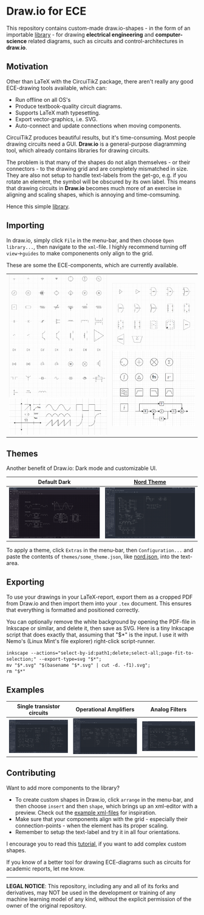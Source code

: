 # Draw.io for ECE
This repository contains custom-made draw.io-shapes - in the form of an importable [library](ECE.xml) - for drawing **electrical engineering** and **computer-science** related diagrams, such as circuits and control-architectures in **draw.io**.

## Motivation
Other than LaTeX with the CircuiTikZ package, there aren't really any good ECE-drawing tools available, which can:

- Run offline on all OS's
- Produce textbook-quality circuit diagrams.
- Supports LaTeX math typesetting.
- Export vector-graphics, i.e. SVG.
- Auto-connect and update connections when moving components.

CircuiTikZ produces beautiful results, but it's time-consuming. Most people drawing circuits need a GUI. **Draw.io** is a general-purpose diagramming tool, which already contains libraries for drawing circuits.

The problem is that many of the shapes do not align themselves - or their connectors - to the drawing grid and are completely mismatched in size. They are also not setup to handle text-labels from the get-go, e.g. if you rotate an element, the symbol will be obscured by its own label. This means that drawing circuits in **Draw.io** becomes much more of an exercise in aligning and scaling shapes, which is annoying and time-comsuming.

Hence this simple [library](ECE.xml).

## Importing
In draw.io, simply click `File` in the menu-bar, and then choose `Open library...`, then navigate to the `xml`-file. I highly recommend turning off `view`->`guides` to make componenents only align to the grid.

These are some the ECE-components, which are currently available.

| | |
|---|---|
| ![analog](meta/analog.png) ![graph](meta/graph.png) | ![digital](meta/digital.png) ![control](meta/control.png)|


## Themes
Another benefit of Draw.io: Dark mode and customizable UI.

| Default Dark | [Nord Theme](themes/nord.json) |
|---|---|
| ![screenshot](meta/dark_mode.png) | ![screenshot](meta/nord_mode.png) |

To apply a theme, click `Extras` in the menu-bar, then `Configuration...` and paste the contents of `themes/some_theme.json`, like [nord.json](themes/nord.json), into the text-area.

## Exporting
To use your drawings in your LaTeX-report, export them as a cropped PDF from Draw.io and then import them into your `.tex` document. This ensures that everything is formatted and positioned correctly.

You can optionally remove the white background by opening the PDF-file in Inkscape or similar, and delete it, then save as SVG. Here is a tiny Inkscape script that does exactly that, assuming that "$*" is the input. I use it with Nemo's (Linux Mint's file explorer) right-click script-runner.

```
inkscape --actions="select-by-id:path1;delete;select-all;page-fit-to-selection;" --export-type=svg "$*";
mv "$*.svg" "$(basename "$*.svg" | cut -d. -f1).svg";
rm "$*"
```

## Examples
| Single transistor circuits | Operational Amplifiers | Analog Filters |
|---|---|---|
| ![1](meta/examples/ex1.png) | ![1](meta/examples/ex2.png) |  ![3](meta/examples/ex3.png) |


## Contributing
Want to add more components to the library?
- To create custom shapes in Draw.io, click `arrange` in the menu-bar, and then choose `insert` and then `shape`, which brings up an xml-editor with a preview. Check out the [example xml-files](components/) for inspiration.
- Make sure that your components align with the grid - especially their connection-points - when the element has its proper scaling.
- Remember to setup the text-label and try it in all four orientations.

I encourage you to read this [tutorial](https://www.drawio.com/doc/faq/shape-complex-create-edit), if you want to add complex custom shapes.

If you know of a better tool for drawing ECE-diagrams such as circuits for academic reports, let me know.

---
**LEGAL NOTICE**: This repository, including any and all of its forks and derivatives, may NOT be used in the development or training of any machine learning model of any kind, without the explicit permission of the owner of the original repository.
